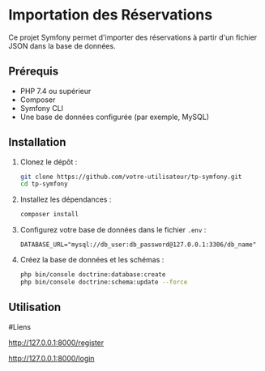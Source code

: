 # Importation des Réservations

Ce projet Symfony permet d'importer des réservations à partir d'un fichier JSON dans la base de données.

## Prérequis

- PHP 7.4 ou supérieur
- Composer
- Symfony CLI
- Une base de données configurée (par exemple, MySQL)

## Installation

1. Clonez le dépôt :

   ```sh
   git clone https://github.com/votre-utilisateur/tp-symfony.git
   cd tp-symfony

   ```

2. Installez les dépendances :

   ```sh
   composer install
   ```

3. Configurez votre base de données dans le fichier `.env` :

   ```env
   DATABASE_URL="mysql://db_user:db_password@127.0.0.1:3306/db_name"
   ```

4. Créez la base de données et les schémas :

   ```sh
   php bin/console doctrine:database:create
   php bin/console doctrine:schema:update --force
   ```

## Utilisation

#Liens

http://127.0.0.1:8000/register

http://127.0.0.1:8000/login
